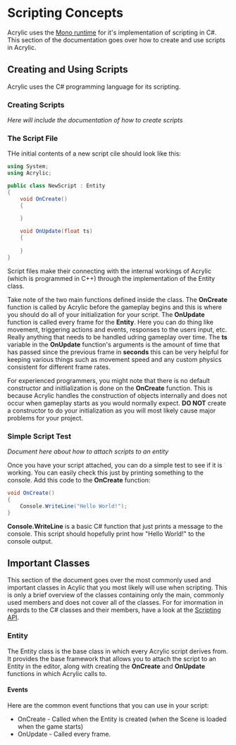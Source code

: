 # Scripting Concepts

Acrylic uses the [Mono runtime](https://www.mono-project.com/) for it's implementation of scripting in C#. This section of the documentation goes over how to create and use scripts in Acrylic.

## Creating and Using Scripts

Acrylic uses the C# programming language for its scripting.

### Creating Scripts

*Here will include the documentation of how to create scripts*

### The Script File

THe initial contents of a new script cile should look like this:

```csharp
using System;
using Acrylic;

public class NewScript : Entity
{
    void OnCreate()
    {
        
    }

    void OnUpdate(float ts)
    {
        
    }
}
```

Script files make their connecting with the internal workings of Acrylic (which is programmed in C++) through the implementation of the Entity class.

Take note of the two main functions defined inside the class. The **OnCreate** function is called by Acrylic before the gameplay begins and this is where you should do all of your initialization for your script. The **OnUpdate** function is called every frame for the **Entity**. Here you can do thing like movement, triggering actions and events, responses to the users input, etc. Really anything that needs to be handled udring gameplay over time. The **ts** variable in the **OnUpdate** function's arguments is the amount of time that has passed since the previous frame in **seconds** this can be very helpful for keeping various things such as movement speed and any custom physics consistent for different frame rates.

For experienced programmers, you might note that there is no default constructor and initlialization is done on the **OnCreate** function. This is because Acrylic handles the construction of objects internally and does not occur when gameplay starts as you would normally expect. **DO NOT** create a constructor to do your initialization as you will most likely cause major problems for your project.

### Simple Script Test

*Document here about how to attach scripts to an entity*

Once you have your script attached, you can do a simple test to see if it is working. You can easily check this just by printing something to the console. Add this code to the **OnCreate** function:

```csharp
void OnCreate()
{
    Console.WriteLine("Hello World!");
}
```

**Console.WriteLine** is a basic C# function that just prints a message to the console. This script should hopefully print how "Hello World!" to the console output.

## Important Classes

This section of the document goes over the most commonly used and important classes in Acylic that you most likely will use when scripting. This is only a brief overview of the classes containing only the main, commonly used members and does not cover all of the classes. For for imormation in regards to the C# classes and their members, have a look at the [Scripting API](/ScriptingAPI/About.md).

### Entity

The Entity class is the base class in which every Acrylic script derives from. It provides the base framework that allows you to attach the script to an Entity in the editor, along with creating the **OnCreate** and **OnUpdate** functions in which Acrylic calls to.

#### Events

Here are the common event functions that you can use in your script:

 * OnCreate - Called when the Entity is created (when the Scene is loaded when the game starts)
 * OnUpdate - Called every frame.